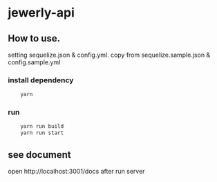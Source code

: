 # jewerly-api

## How to use.

setting sequelize.json & config.yml.
copy from sequelize.sample.json & config.sample.yml

### install dependency

```bash
	yarn
```

### run

```bash
	yarn run build
	yarn run start
```

## see document

open http://localhost:3001/docs after run server
